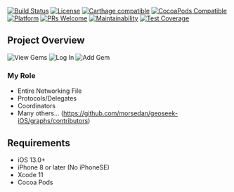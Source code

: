 [![Build Status][travis-image]][travis-url]
[![License][license-image]][license-url]
[![Carthage compatible](https://img.shields.io/badge/Carthage-compatible-4BC51D.svg?style=flat)](https://github.com/Carthage/Carthage)
[![CocoaPods Compatible](https://img.shields.io/cocoapods/v/EZSwiftExtensions.svg)](https://img.shields.io/cocoapods/v/LFAlertController.svg)  
[![Platform](https://img.shields.io/cocoapods/p/LFAlertController.svg?style=flat)](http://cocoapods.org/pods/LFAlertController)
[![PRs Welcome](https://img.shields.io/badge/PRs-welcome-brightgreen.svg?style=flat-square)](http://makeapullrequest.com)
[![Maintainability](https://api.codeclimate.com/v1/badges/cd8a5fb9bc6d279eda58/maintainability)](https://codeclimate.com/github/Lambda-School-Labs/geoseek-iOS/maintainability)
[![Test Coverage](https://api.codeclimate.com/v1/badges/cd8a5fb9bc6d279eda58/test_coverage)](https://codeclimate.com/github/Lambda-School-Labs/geoseek-iOS/test_coverage)

## Project Overview

![View Gems](https://i.postimg.cc/Y0ZhnNQb/Simulator-Screen-Shot-i-Phone-11-Pro-Max-2020-04-21-at-18-23-28.png)
![Log In](https://i.postimg.cc/QCHFJYKF/Simulator-Screen-Shot-i-Phone-11-Pro-Max-2020-04-21-at-18-23-51.png)
![Add Gem](https://i.postimg.cc/MZFMpwgV/Simulator-Screen-Shot-i-Phone-11-Pro-Max-2020-04-21-at-18-24-49.png)


### My Role

-    Entire Networking File
-    Protocols/Delegates
-    Coordinators
-    Many others... (https://github.com/morsedan/geoseek-iOS/graphs/contributors)

## Requirements

-   iOS 13.0+
-   iPhone 8 or later (No iPhoneSE)
-   Xcode 11
-   Cocoa Pods



[swift-image]: https://img.shields.io/badge/swift-3.0-orange.svg
[swift-url]: https://swift.org/
[license-image]: https://img.shields.io/badge/License-MIT-blue.svg
[license-url]: LICENSE
[travis-image]: https://img.shields.io/travis/dbader/node-datadog-metrics/master.svg?style=flat-square
[travis-url]: https://travis-ci.org/dbader/node-datadog-metrics
[codebeat-image]: https://codebeat.co/badges/c19b47ea-2f9d-45df-8458-b2d952fe9dad
[codebeat-url]: https://codebeat.co/projects/github-com-vsouza-awesomeios-com
